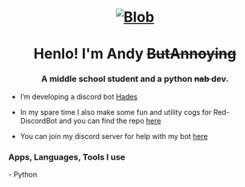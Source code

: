 <h1 align="center">
  <a href="https://github.com/AndyButAnnoying/AndyCogs"><img src="https://cdn.discordapp.com/icons/321845546534830085/a_650fa1ce364722e61d08b2d7280dc18f.jpg" alt="Blob"></a>
</h1>
<h1 align="center">Henlo! I'm Andy <strike> ButAnnoying </strike></h1>
<h3 align="center">A middle school student and a python <strike> nab </strike> dev.</h3>

- I’m developing a discord bot [Hades](https://discord.com/oauth2/authorize?client_id=760182060542984203&scope=bot&permissions=940043318)

- In my spare time I also make some fun and utility cogs for Red-DiscordBot and you can find the repo [here](https://github.com/AndyButAnnoying/AndyCogs)

 - You can join my discord server for help with my bot [here](https://discord.gg/nVcZQt7mqk)
 
 <h3 align="left"> Apps, Languages, Tools I use </h3>
 - Python

